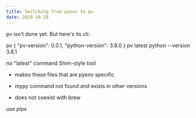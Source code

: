 ```yaml
---
title: Switching from pyenv to pv
date: 2019-10-28
---
```


pv isn't done yet. But here's its cli:

pv
{
  "pv-version": 0.0.1,
  "python-version": 3.8.0
}
pv latest
python --version
3.8.1

no "latest" command
Shim-style tool
- makes these files that are pyenv specific
- mypy command not found and exists in other versions

- does not coexist with brew

use pipx
